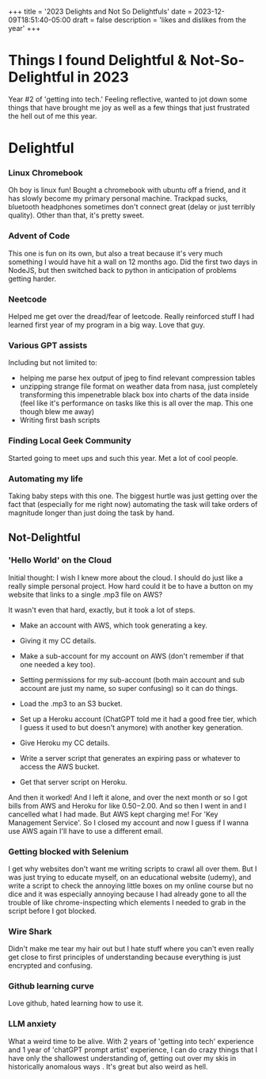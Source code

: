 +++
title = '2023 Delights and Not So Delightfuls'
date = 2023-12-09T18:51:40-05:00
draft = false
description = 'likes and dislikes from the year'
+++

# Things I found Delightful & Not-So-Delightful  in 2023

Year #2 of 'getting into tech.' Feeling reflective, wanted to jot down some things that have brought me joy as well as a few things that just frustrated the hell out of me this year.

# Delightful

### Linux Chromebook
Oh boy is linux fun! Bought a chromebook with ubuntu off a friend, and it has slowly become my primary personal machine. Trackpad sucks, bluetooth headphones sometimes don't connect great (delay or just terribly quality). Other than that, it's pretty sweet.
### Advent of Code
This one is fun on its own, but also a treat because it's very much something I would have hit a wall on 12 months ago. Did the first two days in NodeJS, but then switched back to python in anticipation of problems getting harder.  
### Neetcode
Helped me get over the dread/fear of leetcode. Really reinforced stuff I had learned first year of my program in a big way. Love that guy.

### Various GPT assists
Including but not limited to:
- helping me parse hex output of jpeg to find relevant compression tables
- unzipping strange file format on weather data from nasa, just completely transforming this impenetrable black box into charts of the data inside (feel like it's performance on tasks like this is all over the map. This one though blew me away)
- Writing first bash scripts

### Finding Local Geek Community
Started going to meet ups and such this year. Met a lot of cool people.
 
### Automating my life
Taking baby steps with this one. The biggest hurtle was just getting over the fact that (especially for me right now) automating the task will take orders of magnitude longer than just doing the task by hand.
 
## Not-Delightful

### 'Hello World' on the Cloud
Initial thought: I wish I knew more about the cloud. I should do just like a really simple personal project. How hard could it be to have a button on my website that links to a single .mp3 file on AWS?

It wasn't even that hard, exactly, but it took a lot of steps.

- Make an account with AWS, which took generating a key.
- Giving it my CC details.
- Make a sub-account for my account on AWS (don't remember if that one needed a key too).
- Setting permissions for my sub-account (both main account and sub account are just my name, so super confusing) so it can do things.
- Load the .mp3 to an S3 bucket.

- Set up a Heroku account (ChatGPT told me it had a good free tier, which I guess it used to but doesn't anymore) with another key generation.
- Give Heroku my CC details.
- Write a server script that generates an expiring pass or whatever to access the AWS bucket.
- Get that server script on Heroku.

And then it worked! And I left it alone, and over the next month or so I got bills from AWS and Heroku for like $0.50-$2.00. And so then I went in and I cancelled what I had made. But AWS kept charging me! For 'Key Management Service'. So I closed my account and now I guess if I wanna use AWS again I'll have to use a different email.
### Getting blocked with Selenium
I get why websites don't want me writing scripts to crawl all over them. But I was just trying to educate myself, on an educational website (udemy), and write a script to check the annoying little boxes on my online course but no dice and it was especially annoying because I had already gone to all the trouble of like chrome-inspecting which elements I needed to grab in the script before I got blocked.

### Wire Shark
Didn't make me tear my hair out but I hate stuff where you can't even really get close to first principles of understanding because everything is just encrypted and confusing.

### Github learning curve
Love github, hated learning how to use it.

### LLM anxiety
What a weird time to be alive. With 2 years of 'getting into tech' experience and 1 year of 'chatGPT prompt artist' experience, I can do crazy things that I have only the shallowest understanding of, getting out over my skis in historically anomalous ways . It's great but also weird as hell. 
